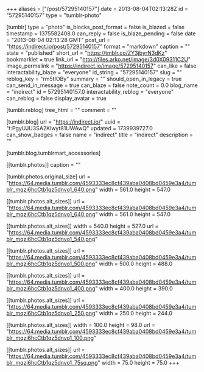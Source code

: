 +++
aliases = ["/post/57295140157"]
date = 2013-08-04T02:13:28Z
id = "57295140157"
type = "tumblr-photo"

[tumblr]
type = "photo"
is_blocks_post_format = false
is_blazed = false
timestamp = 1375582408.0
can_reply = false
is_blaze_pending = false
date = "2013-08-04 02:13:28 GMT"
post_url = "https://indirect.io/post/57295140157"
format = "markdown"
caption = ""
state = "published"
short_url = "https://tmblr.co/ZY3jbyrN3dKz"
bookmarklet = true
link_url = "http://files.arko.net/image/3d0X09311C2U"
image_permalink = "https://indirect.io/image/57295140157"
can_like = false
interactability_blaze = "everyone"
id_string = "57295140157"
slug = ""
reblog_key = "rm5tIOBy"
summary = ""
should_open_in_legacy = true
can_send_in_message = true
can_blaze = false
note_count = 0.0
blog_name = "indirect"
id = 57295140157.0
interactability_reblog = "everyone"
can_reblog = false
display_avatar = true

[tumblr.reblog]
tree_html = ""
comment = ""

[tumblr.blog]
url = "https://indirect.io/"
uuid = "t:PgyUJU3SA2Klwyt81UWAwQ"
updated = 1739939727.0
can_show_badges = false
name = "indirect"
title = "indirect"
description = ""

[tumblr.blog.tumblrmart_accessories]

[[tumblr.photos]]
caption = ""

[tumblr.photos.original_size]
url = "https://64.media.tumblr.com/4593333ec8cf439aba0408bd0459e3a4/tumblr_mqzi6hcCtb1qz5dnvo1_640.png"
width = 561.0
height = 547.0

[[tumblr.photos.alt_sizes]]
url = "https://64.media.tumblr.com/4593333ec8cf439aba0408bd0459e3a4/tumblr_mqzi6hcCtb1qz5dnvo1_640.png"
width = 561.0
height = 547.0

[[tumblr.photos.alt_sizes]]
width = 540.0
height = 527.0
url = "https://64.media.tumblr.com/4593333ec8cf439aba0408bd0459e3a4/tumblr_mqzi6hcCtb1qz5dnvo1_540.png"

[[tumblr.photos.alt_sizes]]
url = "https://64.media.tumblr.com/4593333ec8cf439aba0408bd0459e3a4/tumblr_mqzi6hcCtb1qz5dnvo1_500.png"
width = 500.0
height = 488.0

[[tumblr.photos.alt_sizes]]
url = "https://64.media.tumblr.com/4593333ec8cf439aba0408bd0459e3a4/tumblr_mqzi6hcCtb1qz5dnvo1_400.png"
width = 400.0
height = 390.0

[[tumblr.photos.alt_sizes]]
url = "https://64.media.tumblr.com/4593333ec8cf439aba0408bd0459e3a4/tumblr_mqzi6hcCtb1qz5dnvo1_250.png"
width = 250.0
height = 244.0

[[tumblr.photos.alt_sizes]]
width = 100.0
height = 98.0
url = "https://64.media.tumblr.com/4593333ec8cf439aba0408bd0459e3a4/tumblr_mqzi6hcCtb1qz5dnvo1_100.png"

[[tumblr.photos.alt_sizes]]
url = "https://64.media.tumblr.com/4593333ec8cf439aba0408bd0459e3a4/tumblr_mqzi6hcCtb1qz5dnvo1_75sq.png"
width = 75.0
height = 75.0
+++
